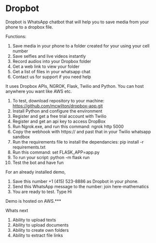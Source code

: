 # Dropbot
 
Dropbot is WhatsApp chatbot that will help you to save media from your phone to 
a dropbox file.

Functions:
1. Save media in your phone to a folder created for your using your cell number
2. Save selfies and live videos instantly
3. Record audios into your Dropbox folder
4. Get a web link to view your folder
5. Get a list of files in your whatsapp chat
6. Contact us for support if you need help

It uses Dropbox APIs, NGROK, Flask, Twilio and Python. You can host anywhere you want like AWS etc.
1. To test, download repository to your machine: https://github.com/mcwilton/dropbox-app.git
2. Install Python and configure the environment
3. Register and get a free trial account with Twilio
4. Register and get an api key to access DropBox
4. Run Ngrok.exe, and run this command: ngrok http 5000
5. Copy the webhook with https:// and past that in your Twilio whatsapp sandbox
6. Run the requirements file to install the dependancies: pip install -r requirements.txt
7. Run this command: set FLASK_APP=app.py
8. To run your script: python -m flask run
9. Test the bot and have fun

For an already installed demo, 
1. Save this number +1 (415) 523-8886 as Dropbot in your phone.
2. Send this WhatsApp message to the number: join here-mathematics
3. You are ready to test. Type Hi

Demo is hosted on AWS.***

Whats next
1. Ability to upload texts
2. Ability to upload documents
3. Ability to create own folders
4. Ability to extract file links
